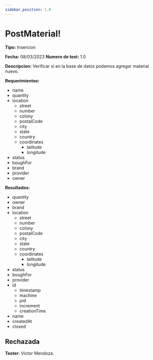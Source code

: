```yaml
---
sidebar_position: 1.0
---
```


# PostMaterial!

**Tipo:** Insercion

**Fecha:** 08/03/2023  **Numero de test:** 1.0

**Descripcion:** Verificar si en la base de datos podemos agregar material nuevo.

**Requerimientos:**
- name
- quantity
- location
    - street
    - number
    - colony
    - postalCode
    - city
    - state
    - country
    - coordinates
        - latitude
        - longitude
- status
- boughFor
- brand 
- provider
- owner

**Resultados:**
- quantity
- owner
- brand
- location
    - street
    - number
    - colony
    - postalCode
    - city
    - state
    - country
    - coordinates
        - latitude
        - longitude
- status
- boughFor
- provider
- id
    - timestamp
    - machine
    - pid
    - increment
    - creationTime
- name
- createdAt
- closed


## Rechazada

**Tester:** Victor Mendoza.